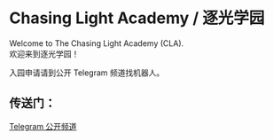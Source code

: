# Chasing Light Academy / 逐光学园

Welcome to The Chasing Light Academy (CLA).  
欢迎来到逐光学园！  

入园申请请到公开 Telegram 频道找机器人。

## 传送门：
[Telegram 公开频道](https://t.me/chasing_light_academy)  
